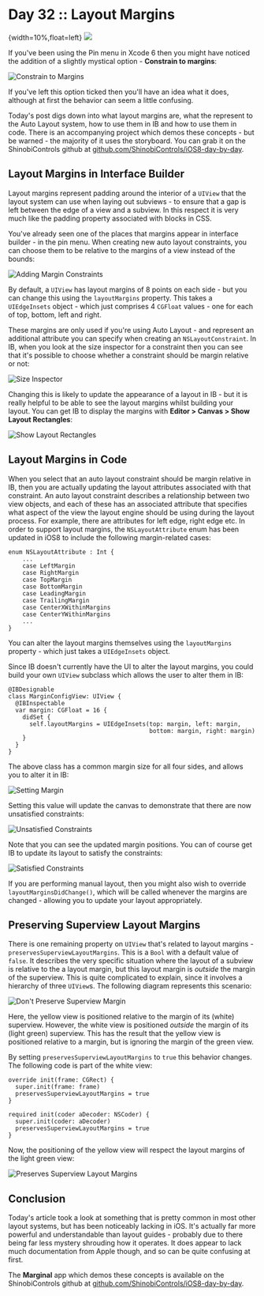 # Day 32 :: Layout Margins

{width=10%,float=left}
![](images/32/thumbnail.png)

If you've been using the Pin menu in Xcode 6 then you might have noticed the addition of a slightly mystical option - __Constrain to margins__:

![Constrain to Margins](images/32/constrain_to_margins.png)

If you've left this option ticked then you'll have an idea what it does,
although at first the behavior can seem a little confusing.

Today's post digs down into what layout margins are, what the represent to the
Auto Layout system, how to use them in IB and how to use them in code. There is
an accompanying project which demos these concepts - but be warned - the
majority of it uses the storyboard. You can grab it on the ShinobiControls
github at
[github.com/ShinobiControls/iOS8-day-by-day](https://github.com/ShinobiControls/iOS8-day-by-day).

## Layout Margins in Interface Builder

Layout margins represent padding around the interior of a `UIView` that the
layout system can use when laying out subviews - to ensure that a gap is left
between the edge of a view and a subview. In this respect it is very much like
the padding property associated with blocks in CSS.

You've already seen one of the places that margins appear in interface builder -
in the pin menu. When creating new auto layout constraints, you can choose them
to be relative to the margins of a view instead of the bounds:

![Adding Margin Constraints](images/32/adding_margin_constraints.png)

By default, a `UIView` has layout margins of 8 points on each side - but you can
change this using the `layoutMargins` property. This takes a `UIEdgeInsets`
object - which just comprises 4 `CGFloat` values - one for each of top, bottom,
left and right.

These margins are only used if you're using Auto Layout - and represent an
additional attribute you can specify when creating an `NSLayoutConstraint`. In
IB, when you look at the size inspector for a constraint then you can see that
it's possible to choose whether a constraint should be margin relative or not:

![Size Inspector](images/32/selecting_margin_constrained.png)

Changing this is likely to update the appearance of a layout in IB - but it is
really helpful to be able to see the layout margins whilst building your layout.
You can get IB to display the margins with __Editor > Canvas > Show Layout
Rectangles__:

![Show Layout Rectangles](images/32/show_layout_rectangles.png)

## Layout Margins in Code

When you select that an auto layout constraint should be margin relative in IB,
then you are actually updating the layout attributes associated with that
constraint. An auto layout constraint describes a relationship between two view
objects, and each of these has an associated attribute that specifies what
aspect of the view the layout engine should be using during the layout process.
For example, there are attributes for left edge, right edge etc. In order to
support layout margins, the `NSLayoutAttribute` enum has been updated in iOS8 to
include the following margin-related cases:

    enum NSLayoutAttribute : Int {
        ...
        case LeftMargin
        case RightMargin
        case TopMargin
        case BottomMargin
        case LeadingMargin
        case TrailingMargin
        case CenterXWithinMargins
        case CenterYWithinMargins
        ...
    }

You can alter the layout margins themselves using the `layoutMargins` property -
which just takes a `UIEdgeInsets` object.

Since IB doesn't currently have the UI to alter the layout margins, you could
build your own `UIView` subclass which allows the user to alter them in IB:

    @IBDesignable
    class MarginConfigView: UIView {
      @IBInspectable
      var margin: CGFloat = 16 {
        didSet {
          self.layoutMargins = UIEdgeInsets(top: margin, left: margin,
                                            bottom: margin, right: margin)
        }
      }
    }

The above class has a common margin size for all four sides, and allows you to
alter it in IB:

![Setting Margin](images/32/setting_margin_on_config_view.png)

Setting this value will update the canvas to demonstrate that there are now
unsatisfied constraints:

![Unsatisfied Constraints](images/32/updated_margin_unsatisfied_constraints.png)

Note that you can see the updated margin positions. You can of course get IB to
update its layout to satisfy the constraints:

![Satisfied Constraints](images/32/satisfied_constraints.png)

If you are performing manual layout, then you might also wish to override 
`layoutMarginsDidChange()`, which will be called whenever the margins are
changed - allowing you to update your layout appropriately.


## Preserving Superview Layout Margins

There is one remaining property on `UIView` that's related to layout margins - 
`preservesSuperviewLayoutMargins`. This is a `Bool` with a default value of 
`false`. It describes the very specific situation where the layout of a subview
is relative to the a layout margin, but this layout margin is _outside_ the
margin of the superview. This is quite complicated to explain, since it involves
a hierarchy of three `UIView`s. The following diagram represents this scenario:

![Don't Preserve Superview Margin](images/32/dont_preserve_superview_margin.png)

Here, the yellow view is positioned relative to the margin of its (white)
superview. However, the white view is positioned _outside_ the margin of its
(light green) superview. This has the result that the yellow view is positioned
relative to a margin, but is ignoring the margin of the green view.

By setting `preservesSuperviewLayoutMargins` to `true` this behavior changes.
The following code is part of the white view:

    override init(frame: CGRect) {
      super.init(frame: frame)
      preservesSuperviewLayoutMargins = true
    }
    
    required init(coder aDecoder: NSCoder) {
      super.init(coder: aDecoder)
      preservesSuperviewLayoutMargins = true
    }

Now, the positioning of the yellow view will respect the layout margins of the
light green view:

![Preserves Superview Layout Margins](images/32/preserve_superview_margins.png)

## Conclusion

Today's article took a look at something that is pretty common in most other
layout systems, but has been noticeably lacking in iOS. It's actually far more
powerful and understandable than layout guides - probably due to there being far
less mystery shrouding how it operates. It does appear to lack much
documentation from Apple though, and so can be quite confusing at first.

The __Marginal__ app which demos these concepts is available on the
ShinobiControls github at
[github.com/ShinobiControls/iOS8-day-by-day](https://github.com/ShinobiControls/iOS8-day-by-day).


